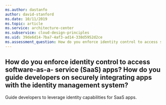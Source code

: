 ```yaml
---
ms.author: dastanfo
author: david-stanford
ms.date: 10/11/2019
ms.topic: article
ms.service: architecture-center
ms.subservice: cloud-design-principles
ms.uid: 39de6d14-7ba7-4af3-ad14-338d5952d2ce
ms.assessment_question: How do you enforce identity control to access software-as-a- service (SaaS) apps? How do you guide developers on securely integrating apps with the identity management system?
---
```

## How do you enforce identity control to access software-as-a- service (SaaS) apps? How do you guide developers on securely integrating apps with the identity management system?

Guide developers to leverage identity capabilities for SaaS apps.
